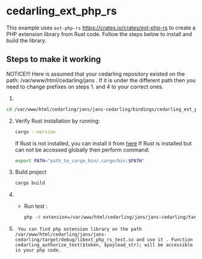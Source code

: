 # cedarling_ext_php_rs

This example uses `ext-php-rs` https://crates.io/crates/ext-php-rs to create a PHP extension library from Rust code. Follow the steps below to install and build the library.

## Steps to make it working

NOTICE!!! Here is assumed that  your cedarling repository existed on the path: /var/www/html/cedarling/jans . If it is under the different path then you need to change prefixes on steps 1. and 4 to your correct ones.

1. 
   
   ```bash
   cd /var/www/html/cedarling/jans/jans-cedarling/bindings/cedarling_ext_php_rs
   ```

2. 
   Verify Rust installation by running:

   ```bash
   cargo --version
   ```

   If Rust is not installed, you can install it from [here](https://www.rust-lang.org/tools/install)
   If Rust is installed but can not be accessed globally then perform command:
   ```bash
   export PATH="path_to_cargo_bin/.cargo/bin:$PATH" 
   ```
3. Build project
   ```bash
   cargo build
   ```

4. 
   - Run test : 

     ```bash
     php -d extension=/var/www/html/cedarling/jans/jans-cedarling/target/debug/libext_php_rs_test.so /var/www/html/cedarling/jans/jans-cedarling/bindings/cedarling_ext_php_rs/test.php
     ```
     
5.      You can find php extension library on the path /var/www/html/cedarling/jans/jans-cedarling/target/debug/libext_php_rs_test.so and use it . Function cedarling_authorize_test($token, $payload_str); will be accessible in your php code. 

